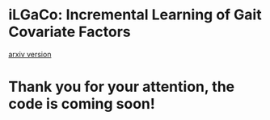 # iLGaCo: Incremental Learning of Gait Covariate Factors
[arxiv version](https://arxiv.org/abs/2008.13507)
# Thank you for your attention, the code is coming soon!
